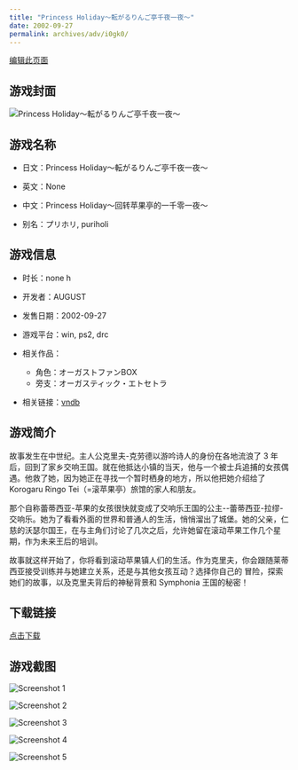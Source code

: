 ```yaml
---
title: "Princess Holiday～転がるりんご亭千夜一夜～"
date: 2002-09-27
permalink: archives/adv/i0gk0/
---
```

[编辑此页面](https://github.com/ACG-3/ADV3-source/blob/main/source/_posts/Princess%20Holiday%EF%BD%9E%E8%BB%A2%E3%81%8C%E3%82%8B%E3%82%8A%E3%82%93%E3%81%94%E4%BA%AD%E5%8D%83%E5%A4%9C%E4%B8%80%E5%A4%9C%EF%BD%9E.md)

## 游戏封面

![Princess Holiday～転がるりんご亭千夜一夜～](https://pan.timero.xyz/d/onedrive/img_lib_001/Princess%20Holiday%EF%BD%9E%E8%BB%A2%E3%81%8C%E3%82%8B%E3%82%8A%E3%82%93%E3%81%94%E4%BA%AD%E5%8D%83%E5%A4%9C%E4%B8%80%E5%A4%9C%EF%BD%9E_cover.avif)


## 游戏名称

- 日文：Princess Holiday～転がるりんご亭千夜一夜～
- 英文：None
- 中文：Princess Holiday～回转苹果亭的一千零一夜～

- 别名：プリホリ, puriholi


## 游戏信息

- 时长：none h
- 开发者：AUGUST
- 发售日期：2002-09-27
- 游戏平台：win, ps2, drc
- 相关作品：
   - 角色：オーガストファンBOX
   - 旁支：オーガスティック・エトセトラ

- 相关链接：[vndb](https://vndb.org/v198)


## 游戏简介

故事发生在中世纪。主人公克里夫-克劳德以游吟诗人的身份在各地流浪了 3 年后，回到了家乡交响王国。就在他抵达小镇的当天，他与一个被士兵追捕的女孩偶遇。他救了她，因为她正在寻找一个暂时栖身的地方，所以他把她介绍给了 Korogaru Ringo Tei（=滚苹果亭）旅馆的家人和朋友。

那个自称蕾蒂西亚-苹果的女孩很快就变成了交响乐王国的公主--蕾蒂西亚-拉缪-交响乐。她为了看看外面的世界和普通人的生活，悄悄溜出了城堡。她的父亲，仁慈的沃瑟尔国王，在与主角们讨论了几次之后，允许她留在滚动苹果工作几个星期，作为未来王后的培训。

故事就这样开始了，你将看到滚动苹果镇人们的生活。作为克里夫，你会跟随莱蒂西亚接受训练并与她建立关系，还是与其他女孩互动？选择你自己的
冒险，探索她们的故事，以及克里夫背后的神秘背景和 Symphonia 王国的秘密！




## 下载链接

[点击下载](https://pan.timero.xyz/onedrive/adv_lib_001/Princess%20Holiday%EF%BD%9E%E8%BB%A2%E3%81%8C%E3%82%8B%E3%82%8A%E3%82%93%E3%81%94%E4%BA%AD%E5%8D%83%E5%A4%9C%E4%B8%80%E5%A4%9C%EF%BD%9E)


## 游戏截图


![Screenshot 1](https://pan.timero.xyz/d/onedrive/img_lib_001/Princess%20Holiday%EF%BD%9E%E8%BB%A2%E3%81%8C%E3%82%8B%E3%82%8A%E3%82%93%E3%81%94%E4%BA%AD%E5%8D%83%E5%A4%9C%E4%B8%80%E5%A4%9C%EF%BD%9E_Screenshot_1.avif)

![Screenshot 2](https://pan.timero.xyz/d/onedrive/img_lib_001/Princess%20Holiday%EF%BD%9E%E8%BB%A2%E3%81%8C%E3%82%8B%E3%82%8A%E3%82%93%E3%81%94%E4%BA%AD%E5%8D%83%E5%A4%9C%E4%B8%80%E5%A4%9C%EF%BD%9E_Screenshot_2.avif)

![Screenshot 3](https://pan.timero.xyz/d/onedrive/img_lib_001/Princess%20Holiday%EF%BD%9E%E8%BB%A2%E3%81%8C%E3%82%8B%E3%82%8A%E3%82%93%E3%81%94%E4%BA%AD%E5%8D%83%E5%A4%9C%E4%B8%80%E5%A4%9C%EF%BD%9E_Screenshot_3.avif)

![Screenshot 4](https://pan.timero.xyz/d/onedrive/img_lib_001/Princess%20Holiday%EF%BD%9E%E8%BB%A2%E3%81%8C%E3%82%8B%E3%82%8A%E3%82%93%E3%81%94%E4%BA%AD%E5%8D%83%E5%A4%9C%E4%B8%80%E5%A4%9C%EF%BD%9E_Screenshot_4.avif)

![Screenshot 5](https://pan.timero.xyz/d/onedrive/img_lib_001/Princess%20Holiday%EF%BD%9E%E8%BB%A2%E3%81%8C%E3%82%8B%E3%82%8A%E3%82%93%E3%81%94%E4%BA%AD%E5%8D%83%E5%A4%9C%E4%B8%80%E5%A4%9C%EF%BD%9E_Screenshot_5.avif)

